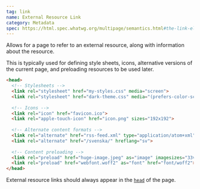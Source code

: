 ```yaml
---
tag: link
name: External Resource Link
category: Metadata
spec: https://html.spec.whatwg.org/multipage/semantics.html#the-link-element
---
```


Allows for a page to refer to an external resource, along with information about the resource.

This is typically used for defining style sheets, icons, alternative versions of the current page, and preloading resources to be used later.

<!-- prettier-ignore-start -->
```html
<head>
  <!-- Stylesheets -->
  <link rel="stylesheet" href="my-styles.css" media="screen">
  <link rel="stylesheet" href="dark-theme.css" media="(prefers-color-scheme: dark)">
  
  <!-- Icons -->
  <link rel="icon" href="favicon.ico">
  <link rel="apple-touch-icon" href="icon.png" sizes="192x192">
  
  <!-- Alternate content formats -->
  <link rel="alternate" href="rss-feed.xml" type="application/atom+xml">
  <link rel="alternate" href="/svenska/" hreflang="sv">
  
  <!-- Content preloading -->
  <link rel="preload" href="huge-image.jpeg" as="image" imagesizes="33vw, 100vw">
  <link rel="preload" href="webfont.woff2" as="font" href="font/woff2">
</head>
```
<!-- prettier-ignore-end -->

External resource links should always appear in the [`head`](#head) of the page.
